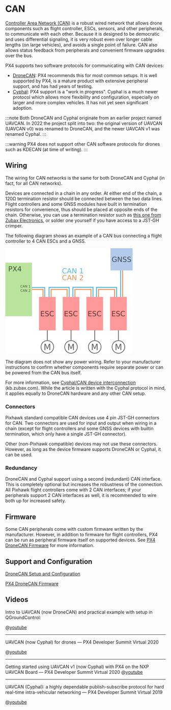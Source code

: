 # CAN

[Controller Area Network (CAN)](https://en.wikipedia.org/CAN_bus) is a robust wired network that allows drone components such as flight controller, ESCs, sensors, and other peripherals, to communicate with each other.
Because it is designed to be democratic and uses differential signaling, it is very robust even over longer cable lengths (on large vehicles), and avoids a single point of failure.
CAN also allows status feedback from peripherals and convenient firmware upgrades over the bus.

PX4 supports two software protocols for communicating with CAN devices:

- [DroneCAN](../dronecan/README.md): PX4 recommends this for most common setups.
  It is well supported by PX4, is a mature product with extensive peripheral support, and has had years of testing.
- [Cyphal](https://opencyphal.org): PX4 support is a "work in progress".
  Cyphal is a much newer protocol which allows more flexibility and configuration, especially on larger and more complex vehicles.
  It has not yet seen significant adoption.

:::note
Both DroneCAN and Cyphal originate from an earlier project named UAVCAN.
In 2022 the project split into two: the original version of UAVCAN (UAVCAN v0) was renamed to DroneCAN, and the newer UAVCAN v1 was renamed Cyphal.
:::

:::warning
PX4 does not support other CAN software protocols for drones such as KDECAN (at time of writing).
:::

## Wiring

The wiring for CAN networks is the same for both DroneCAN and Cyphal (in fact, for all CAN networks).

Devices are connected in a chain in any order.
At either end of the chain, a 120Ω termination resistor should be connected between the two data lines.
Flight controllers and some GNSS modules have built in termination resistors for convenience, thus should be placed at opposite ends of the chain.
Otherwise, you can use a termination resistor such as [this one from Zubax Electronics](https://shop.zubax.com/products/uavcan-micro-termination-plug?variant=6007985111069), or solder one yourself if you have access to a JST-GH crimper.

The following diagram shows an example of a CAN bus connecting a flight controller to 4 CAN ESCs and a GNSS.

![CAN Wiring](../../assets/can/uavcan_wiring.png)

The diagram does not show any power wiring.
Refer to your manufacturer instructions to confirm whether components require separate power or can be powered from the CAN bus itself.

For more information, see [Cyphal/CAN device interconnection](https://kb.zubax.com/pages/viewpage.action?pageId=2195476) (kb.zubax.com).
While the article is written with the Cyphal protocol in mind, it applies equally to DroneCAN hardware and any other CAN setup.

### Connectors

Pixhawk standard compatible CAN devices use 4 pin JST-GH connectors for CAN.
Two connectors are used for input and output when wiring in a chain (except for flight controllers and some GNSS devices with builtin termination, which only have a single JST-GH connector).

Other (non-Pixhawk compatible) devices may not use these connectors.
However, as long as the device firmware supports DroneCAN or Cyphal, it can be used.

### Redundancy

DroneCAN and Cyphal support using a second (redundant) CAN interface.
This is completely optional but increases the robustness of the connection.
All Pixhawk flight controllers come with 2 CAN interfaces; if your peripherals support 2 CAN interfaces as well, it is recommended to wire both up for increased safety.

## Firmware

Some CAN peripherals come with custom firmware written by the manufacturer.
However, in addition to firmware for flight controllers, PX4 can be run as peripheral firmware itself on supported devices.
See [PX4 DroneCAN Firmware](../dronecan/px4_cannode_fw.md) for more information.

## Support and Configuration

[DroneCAN Setup and Configuration](../dronecan/README.md)

[PX4 DroneCAN Firmware](../dronecan/px4_cannode_fw.md)

## Videos

Intro to UAVCAN (now DroneCAN) and practical example with setup in QGroundControl:

@[youtube](https://youtu.be/IZMTq9fTiOM)

----
UAVCAN (now Cyphal) for drones — PX4 Developer Summit Virtual 2020

@[youtube](https://youtu.be/6Bvtn_g8liU)

----

Getting started using UAVCAN v1 (now Cyphal) with PX4 on the NXP UAVCAN Board — PX4 Developer Summit Virtual 2020
@[youtube](https://youtu.be/MwdHwjaXYKs)

----
UAVCAN (Cyphal): a highly dependable publish-subscribe protocol for hard real-time intra-vehicular networking  — PX4 Developer Summit Virtual 2019

@[youtube](https://youtu.be/MBtROivYPik)
